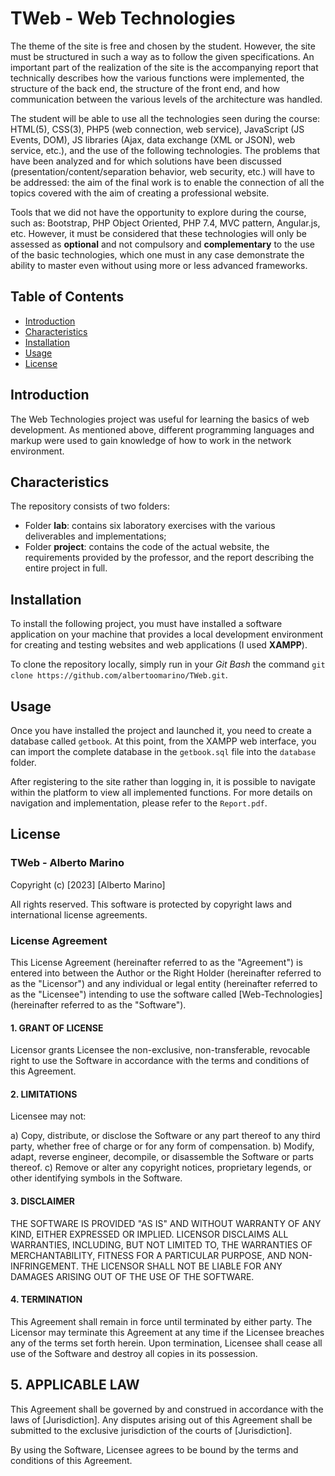 # TWeb - Web Technologies

The theme of the site is free and chosen by the student. However, the site must be structured in such a way as to follow the given specifications. An important part of the realization of the site is the accompanying report that technically describes how the various functions were implemented, the structure of the back end, the structure of the front end, and how communication between the various levels of the architecture was handled.

The student will be able to use all the technologies seen during the course: HTML(5), CSS(3), PHP5 (web connection, web service), JavaScript (JS Events, DOM), JS libraries (Ajax, data exchange (XML or JSON), web service, etc.), and the use of the following technologies. The problems that have been analyzed and for which solutions have been discussed (presentation/content/separation behavior, web security, etc.) will have to be addressed: the aim of the final work is to enable the connection of all the topics covered with the aim of creating a professional website.

Tools that we did not have the opportunity to explore during the course, such as: Bootstrap, PHP Object Oriented, PHP 7.4, MVC pattern, Angular.js, etc. However, it must be considered that these technologies will only be assessed as **optional** and not compulsory and **complementary** to the use of the basic technologies, which one must in any case demonstrate the ability to master even without using more or less advanced frameworks.

## Table of Contents

- [Introduction](#introduction)
- [Characteristics](#characteristics)
- [Installation](#installation)
- [Usage](#usage)
- [License](#license)

## Introduction

The Web Technologies project was useful for learning the basics of web development. As mentioned above, different programming languages and markup were used to gain knowledge of how to work in the network environment.

## Characteristics

The repository consists of two folders:
- Folder **lab**: contains six laboratory exercises with the various deliverables and implementations;
- Folder **project**: contains the code of the actual website, the requirements provided by the professor, and the report describing the entire project in full.

## Installation

To install the following project, you must have installed a software application on your machine that provides a local development environment for creating and testing websites and web applications (I used **XAMPP**).

To clone the repository locally, simply run in your *Git Bash* the command `git clone https://github.com/albertoomarino/TWeb.git`.

## Usage

Once you have installed the project and launched it, you need to create a database called `getbook`. At this point, from the XAMPP web interface, you can import the complete database in the `getbook.sql` file into the `database` folder.

After registering to the site rather than logging in, it is possible to navigate within the platform to view all implemented functions. For more details on navigation and implementation, please refer to the `Report.pdf`.

## License

### TWeb - Alberto Marino

Copyright (c) [2023] [Alberto Marino]

All rights reserved. This software is protected by copyright laws and international license agreements.

### License Agreement

This License Agreement (hereinafter referred to as the "Agreement") is entered into between the Author or the Right Holder (hereinafter referred to as the "Licensor") and any individual or legal entity (hereinafter referred to as the "Licensee") intending to use the software called [Web-Technologies] (hereinafter referred to as the "Software").

#### 1. GRANT OF LICENSE

Licensor grants Licensee the non-exclusive, non-transferable, revocable right to use the Software in accordance with the terms and conditions of this Agreement.

#### 2. LIMITATIONS

Licensee may not:

a) Copy, distribute, or disclose the Software or any part thereof to any third party, whether free of charge or for any form of compensation.
b) Modify, adapt, reverse engineer, decompile, or disassemble the Software or parts thereof.
c) Remove or alter any copyright notices, proprietary legends, or other identifying symbols in the Software.

#### 3. DISCLAIMER

THE SOFTWARE IS PROVIDED "AS IS" AND WITHOUT WARRANTY OF ANY KIND, EITHER EXPRESSED OR IMPLIED. LICENSOR DISCLAIMS ALL WARRANTIES, INCLUDING, BUT NOT LIMITED TO, THE WARRANTIES OF MERCHANTABILITY, FITNESS FOR A PARTICULAR PURPOSE, AND NON-INFRINGEMENT. THE LICENSOR SHALL NOT BE LIABLE FOR ANY DAMAGES ARISING OUT OF THE USE OF THE SOFTWARE.

#### 4. TERMINATION

This Agreement shall remain in force until terminated by either party. The Licensor may terminate this Agreement at any time if the Licensee breaches any of the terms set forth herein. Upon termination, Licensee shall cease all use of the Software and destroy all copies in its possession.

## 5. APPLICABLE LAW

This Agreement shall be governed by and construed in accordance with the laws of [Jurisdiction]. Any disputes arising out of this Agreement shall be submitted to the exclusive jurisdiction of the courts of [Jurisdiction].

By using the Software, Licensee agrees to be bound by the terms and conditions of this Agreement.
